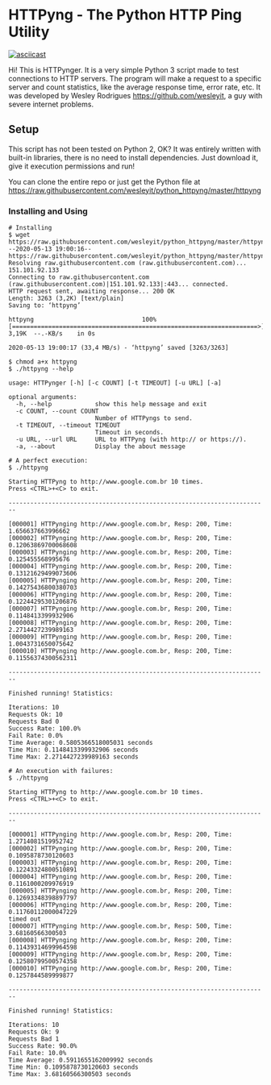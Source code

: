 # HTTPyng - The Python HTTP Ping Utility

[![asciicast](https://asciinema.org/a/330008.svg)](https://asciinema.org/a/330008)

Hi! This is HTTPynger. It is a very simple Python 3
script made to test connections to HTTP servers.
The program will make a request to a specific server
and count statistics, like the average response time, error rate, etc.
It was developed by Wesley Rodrigues <https://github.com/wesleyit>,
a guy with severe internet problems.

## Setup

This script has not been tested on Python 2, OK?
It was entirely written with built-in libraries, there is no need to
install dependencies. Just download it, give it execution permissions
and run!

You can clone the entire repo or just get the Python file at
<https://raw.githubusercontent.com/wesleyit/python_httpyng/master/httpyng>

### Installing and Using

```code
# Installing
$ wget https://raw.githubusercontent.com/wesleyit/python_httpyng/master/httpyng
--2020-05-13 19:00:16--  https://raw.githubusercontent.com/wesleyit/python_httpyng/master/httpyng
Resolving raw.githubusercontent.com (raw.githubusercontent.com)... 151.101.92.133
Connecting to raw.githubusercontent.com (raw.githubusercontent.com)|151.101.92.133|:443... connected.
HTTP request sent, awaiting response... 200 OK
Length: 3263 (3,2K) [text/plain]
Saving to: ‘httpyng’

httpyng                              100%[====================================================================>]   3,19K  --.-KB/s    in 0s

2020-05-13 19:00:17 (33,4 MB/s) - ‘httpyng’ saved [3263/3263]

$ chmod a+x httpyng
$ ./httpyng --help

usage: HTTPynger [-h] [-c COUNT] [-t TIMEOUT] [-u URL] [-a]

optional arguments:
  -h, --help            show this help message and exit
  -c COUNT, --count COUNT
                        Number of HTTPyngs to send.
  -t TIMEOUT, --timeout TIMEOUT
                        Timeout in seconds.
  -u URL, --url URL     URL to HTTPyng (with http:// or https://).
  -a, --about           Display the about message

# A perfect execution:
$ ./httpyng

Starting HTTPyng to http://www.google.com.br 10 times.
Press <CTRL>+<C> to exit.

------------------------------------------------------------------------

[000001] HTTPynging http://www.google.com.br, Resp: 200, Time: 1.656637663996662
[000002] HTTPynging http://www.google.com.br, Resp: 200, Time: 0.12063869700068608
[000003] HTTPynging http://www.google.com.br, Resp: 200, Time: 0.125455568995676
[000004] HTTPynging http://www.google.com.br, Resp: 200, Time: 0.13121629499073606
[000005] HTTPynging http://www.google.com.br, Resp: 200, Time: 0.14275436800380703
[000006] HTTPynging http://www.google.com.br, Resp: 200, Time: 0.12244295301206876
[000007] HTTPynging http://www.google.com.br, Resp: 200, Time: 0.1148413399932906
[000008] HTTPynging http://www.google.com.br, Resp: 200, Time: 2.2714427239989163
[000009] HTTPynging http://www.google.com.br, Resp: 200, Time: 1.0043731650075642
[000010] HTTPynging http://www.google.com.br, Resp: 200, Time: 0.11556374300562311

------------------------------------------------------------------------

Finished running! Statistics:

Iterations: 10
Requests Ok: 10
Requests Bad 0
Success Rate: 100.0%
Fail Rate: 0.0%
Time Average: 0.5805366518005031 seconds
Time Min: 0.1148413399932906 seconds
Time Max: 2.2714427239989163 seconds

# An execution with failures:
$ ./httpyng

Starting HTTPyng to http://www.google.com.br 10 times.
Press <CTRL>+<C> to exit.

------------------------------------------------------------------------

[000001] HTTPynging http://www.google.com.br, Resp: 200, Time: 1.2714081519952742
[000002] HTTPynging http://www.google.com.br, Resp: 200, Time: 0.1095878730120603
[000003] HTTPynging http://www.google.com.br, Resp: 200, Time: 0.12243324800510891
[000004] HTTPynging http://www.google.com.br, Resp: 200, Time: 0.1161000209976919
[000005] HTTPynging http://www.google.com.br, Resp: 200, Time: 0.12693348398897797
[000006] HTTPynging http://www.google.com.br, Resp: 200, Time: 0.11760112000047229
timed out
[000007] HTTPynging http://www.google.com.br, Resp: 500, Time: 3.68160566300503
[000008] HTTPynging http://www.google.com.br, Resp: 200, Time: 0.11439314699964598
[000009] HTTPynging http://www.google.com.br, Resp: 200, Time: 0.12580799500574358
[000010] HTTPynging http://www.google.com.br, Resp: 200, Time: 0.1257844589999877

------------------------------------------------------------------------

Finished running! Statistics:

Iterations: 10
Requests Ok: 9
Requests Bad 1
Success Rate: 90.0%
Fail Rate: 10.0%
Time Average: 0.5911655162009992 seconds
Time Min: 0.1095878730120603 seconds
Time Max: 3.68160566300503 seconds

```
